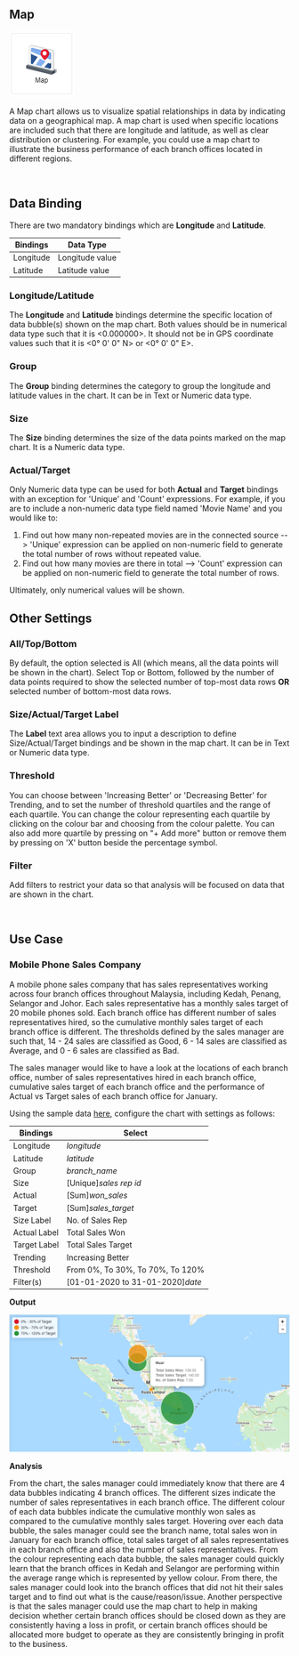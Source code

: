 ## Map

![Map](./images/map/map.PNG) 

A Map chart allows us to visualize spatial relationships in data by indicating data on a geographical map. A map chart is used when specific 
locations are included such that there are longitude and latitude, as well as clear distribution or clustering. For example, you could
use a map chart to illustrate the business performance of each branch offices located in different regions.

<br/>

## Data Binding

There are two mandatory bindings which are **Longitude** and **Latitude**.

|Bindings|Data Type|
|---|---|
|Longitude|Longitude value|
|Latitude|Latitude value|

### Longitude/Latitude

The **Longitude** and **Latitude** bindings determine the specific location of data bubble(s) shown on the map chart. Both values should be in numerical data type such that it is <0.000000>. It should not be in GPS coordinate values
such that it is <0° 0' 0" N> or <0° 0' 0" E>.

### Group

The **Group** binding determines the category to group the longitude and latitude values in the chart. It can be in Text or Numeric data type.

### Size

The **Size** binding determines the size of the data points marked on the map chart. It is a Numeric data type.

### Actual/Target 

Only Numeric data type can be used for both **Actual** and **Target** bindings with an exception for 'Unique' and 'Count' expressions.
For example, if you are to include a non-numeric data type field named 'Movie Name' and you would like to:
1. Find out how many non-repeated movies are in the connected source --> 'Unique' expression can be applied on non-numeric field to 
generate the total number of rows without repeated value.
2. Find out how many movies are there in total --> 'Count' expression can be applied on non-numeric field to generate the total number of
rows.

Ultimately, only numerical values will be shown.

## Other Settings

### All/Top/Bottom

By default, the option selected is All (which means, all the data points will be shown in the chart). Select Top or Bottom, followed by the 
number of data points required to show the selected number of top-most data rows **OR** selected number of bottom-most data rows.

### Size/Actual/Target Label

The **Label** text area allows you to input a description to define Size/Actual/Target bindings and be shown in the map chart. It can be in Text or Numeric data type.

### Threshold

You can choose between 'Increasing Better' or 'Decreasing Better' for Trending, and to set the number of threshold quartiles and the range of each
quartile. You can change the colour representing each quartile by clicking on the colour bar and choosing from the colour palette. You can also
add more quartile by pressing on "+ Add more" button or remove them by pressing on 'X' button beside the percentage symbol.

### Filter

Add filters to restrict your data so that analysis will be focused on data that are shown in the chart.

<br/>

## Use Case
### Mobile Phone Sales Company
A mobile phone sales company that has sales representatives working across four branch offices throughout Malaysia, including Kedah, Penang,
Selangor and Johor. Each sales representative has a monthly sales target of 20 mobile phones sold. Each branch office has different number
of sales representatives hired, so the cumulative monthly sales target of each branch office is different. The thresholds defined by the sales
manager are such that, 14 - 24 sales are classified as Good, 6 - 14 sales are classified as Average, and 0 - 6 sales are classified as Bad.

The sales manager would like to have a look at the locations of each branch office, number of sales representatives hired in each branch
office, cumulative sales target of each branch office and the performance of Actual vs Target sales of each branch office for January.

Using the sample data [here](./sample-data/map/map.csv), configure the chart with settings as follows:

|Bindings|Select|
|---|---|
|Longitude|*longitude*|
|Latitude|*latitude*|
|Group|*branch_name*|
|Size|\[Unique]*sales rep id*|
|Actual|\[Sum]*won_sales*|
|Target|\[Sum]*sales_target*|
|Size Label|No. of Sales Rep|
|Actual Label|Total Sales Won|
|Target Label|Total Sales Target|
|Trending|Increasing Better|
|Threshold|From 0%, To 30%, To 70%, To 120%|
|Filter(s)|[01-01-2020 to 31-01-2020]*date*|

**Output**

![Mobile Phone Sales Company](./images/map/map_output.PNG)

**Analysis**

From the chart, the sales manager could immediately know that there are 4 data bubbles indicating 4 branch offices. 
The different sizes indicate the number of sales representatives in each branch office. 
The different colour of each data bubbles indicate the cumulative monthly won sales as compared to the cumulative monthly sales target. 
Hovering over each data bubble, the sales manager could see the branch name, total sales won in January for each branch office, total sales target of all sales representatives in each branch office and also the number of sales representatives. 
From the colour representing each data bubble, the sales manager could quickly learn that the branch offices in Kedah and Selangor are performing within the average range which is represented by yellow colour. 
From there, the sales manager could look into the branch offices that did not hit their sales target and to find out what is the cause/reason/issue. 
Another perspective is that the sales manager could use the map chart to help in making decision whether certain branch offices should be closed down as they are consistently having a loss in profit, or certain branch offices should be allocated more budget to operate as they are consistently bringing in profit to the business. 
